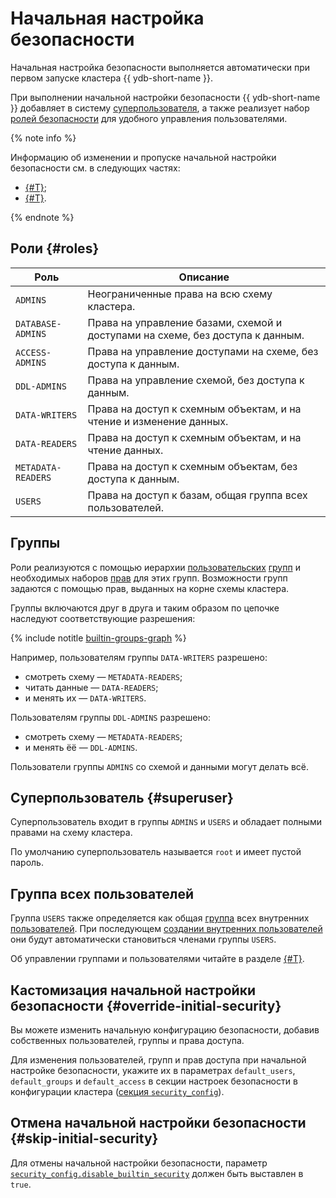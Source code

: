 # Начальная настройка безопасности

Начальная настройка безопасности выполняется автоматически при первом запуске кластера {{ ydb-short-name }}.

При выполнении начальной настройки безопасности {{ ydb-short-name }} добавляет в систему [суперпользователя](#superuser), а также реализует набор [ролей безопасности](#roles) для удобного управления пользователями.

{% note info %}

Информацию об изменении и пропуске начальной настройки безопасности см. в следующих частях:

- [{#T}](#skip-initial-security);
- [{#T}](#override-initial-security).

{% endnote %}

## Роли {#roles}

Роль | Описание
--- | ---
`ADMINS` | Неограниченные права на всю схему кластера.
`DATABASE-ADMINS` | Права на управление базами, схемой и доступами на схеме, без доступа к данным.
`ACCESS-ADMINS` | Права на управление доступами на схеме, без доступа к данным.
`DDL-ADMINS` | Права на управление схемой, без доступа к данным.
`DATA-WRITERS` | Права на доступ к схемным объектам, и на чтение и изменение данных.
`DATA-READERS` | Права на доступ к схемным объектам, и на чтение данных.
`METADATA-READERS` | Права на доступ к схемным объектам, без доступа к данным.
`USERS` | Права на доступ к базам, общая группа всех пользователей.

## Группы

Роли реализуются с помощью иерархии [пользовательских](../concepts/glossary.md#access-user) [групп](./authorization.md#group) и необходимых наборов [прав](./authorization.md#right) для этих групп. Возможности групп задаются с помощью прав, выданных на корне схемы кластера.

Группы включаются друг в друга и таким образом по цепочке наследуют соответствующие разрешения:

{% include notitle [builtin-groups-graph](../_includes/builtin-groups-graph.md) %}

Например, пользователям группы `DATA-WRITERS` разрешено:

- смотреть схему — `METADATA-READERS`;
- читать данные — `DATA-READERS`;
- и менять их — `DATA-WRITERS`.

Пользователям группы `DDL-ADMINS` разрешено:

- смотреть схему — `METADATA-READERS`;
- и менять ёё — `DDL-ADMINS`.

Пользователи группы `ADMINS` со схемой и данными могут делать всё.

## Суперпользователь {#superuser}

Суперпользователь входит в группы `ADMINS` и `USERS` и обладает полными правами на схему кластера.

По умолчанию суперпользователь называется `root` и имеет пустой пароль.

## Группа всех пользователей

Группа `USERS` также определяется как общая [группа](../concepts/glossary.md#access-group) всех внутренних [пользователей](../concepts/glossary.md#access-user). При последующем [создании внутренних пользователей](./authorization.md#user) они будут автоматически становиться членами группы `USERS`.


Об управлении группами и пользователями читайте в разделе [{#T}](../security/authorization.md).


## Кастомизация начальной настройки безопасности {#override-initial-security}

Вы можете изменить начальную конфигурацию безопасности, добавив собственных пользователей, группы и права доступа.

Для изменения пользователей, групп и прав доступа при начальной настройке безопасности, укажите их в параметрах `default_users`, `default_groups` и `default_access` в секции настроек безопасности в конфигурации кластера ([секция `security_config`](../reference/configuration/security_config.md#security-bootstrap)).

## Отмена начальной настройки безопасности {#skip-initial-security}

Для отмены начальной настройки безопасности, параметр [`security_config.disable_builtin_security`](../reference/configuration/security_config.md) должен быть выставлен в `true`.